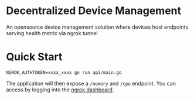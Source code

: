 # Decentralized Device Management

An opensource device management solution where devices host endpoints serving health metric via ngrok tunnel 

# Quick Start

`NGROK_AUTHTOKEN=xxxx_xxxx go run api/main.go`

The application will then expose a `/memory` and `/cpu` endpoint. You can access by logging into the [ngrok dashboard](https://dashboard.ngrok.com/cloud-edge/endpoints).
